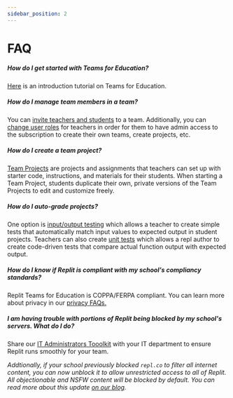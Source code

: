 ```yaml
---
sidebar_position: 2
---
```


# FAQ

##### How do I get started with Teams for Education?

[Here](https://www.youtube.com/watch?v=NJjDFJbUzdM) is an introduction tutorial on Teams for Education.


##### How do I manage team members in a team?

You can [invite teachers and students](/teams-edu/inviting-teachers-students) to a team. Additionally, you can [change user roles](/teams-edu/assigning-user-roles) for teachers in order for them to have admin access to the subscription to create their own teams, create projects, etc.

##### How do I create a team project?

[Team Projects](/teams-edu/creating-projects-assignments) are projects and assignments that teachers can set up with starter code, instructions, and materials for their students. When starting a Team Project, students duplicate their own, private versions of the Team Projects to edit and customize freely.


##### How do I auto-grade projects?

One option is [input/output testing](/teams-edu/input-output-testing) which allows a teacher to create simple tests that automatically match input values to expected output in student projects. Teachers can also create [unit tests](/teams-edu/unit-testing) which allows a repl author to create code-driven tests that compare actual function output with expected output.


##### How do I know if Replit is compliant with my school's compliancy standards?

Replit Teams for Education is COPPA/FERPA compliant. You can learn more about privacy in our [privacy FAQs.](/teams-edu/privacy-faq)


##### I am having trouble with portions of Replit being blocked by my school's servers. What do I do?

Share our [IT Administrators Tooolkit](/teams-edu/it-administrators-toolkit) with your IT department to ensure Replit runs smoothly for your team. 

*Addtionally, if your school previously blocked `repl.co` to filter all internet content, you can now unblock it to allow unrestricted access to all of Replit. All objectionable and NSFW content will be blocked by default. You can read more about this update [on our blog](https://blog.replit.com/family-friendly-dns).*

